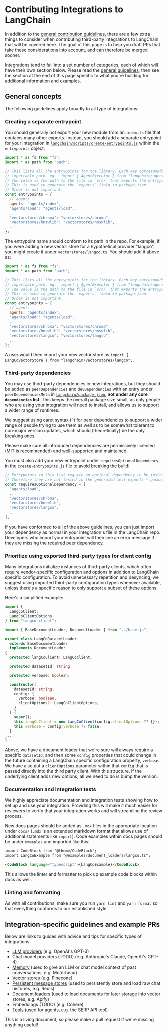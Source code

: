 # Contributing Integrations to LangChain

In addition to the [general contribution guidelines](https://github.com/hwchase17/langchainjs/blob/main/CONTRIBUTING.md), there are a few extra things to consider when contributing third-party integrations to LangChain that will be covered here. The goal of this page is to help you draft PRs that take these considerations into account, and can therefore be merged sooner.

Integrations tend to fall into a set number of categories, each of which will have their own section below. Please read the [general guidelines](#general-concepts), then see the section at the end of this page specific to what you're building for additional information and examples.

## General concepts

The following guidelines apply broadly to all type of integrations:

### Creating a separate entrypoint

You should generally not export your new module from an `index.ts` file that contains many other exports. Instead, you should add a separate entrypoint for your integration in [`langchain/scripts/create-entrypoints.js`](https://github.com/hwchase17/langchainjs/blob/main/langchain/scripts/create-entrypoints.js) within the `entrypoints` object:

```js
import * as fs from "fs";
import * as path from "path";

// This lists all the entrypoints for the library. Each key corresponds to an
// importable path, eg. `import { AgentExecutor } from "langchain/agents"`.
// The value is the path to the file in `src/` that exports the entrypoint.
// This is used to generate the `exports` field in package.json.
// Order is not important.
const entrypoints = {
  // agents
  agents: "agents/index",
  "agents/load": "agents/load",
  ...
  "vectorstores/chroma": "vectorstores/chroma",
  "vectorstores/hnswlib": "vectorstores/hnswlib",
  ...
};
```

The entrypoint name should conform to its path in the repo. For example, if you were adding a new vector store for a hypothetical provider "langco", you might create it under `vectorstores/langco.ts`. You should add it above as:

```js
import * as fs from "fs";
import * as path from "path";

// This lists all the entrypoints for the library. Each key corresponds to an
// importable path, eg. `import { AgentExecutor } from "langchain/agents"`.
// The value is the path to the file in `src/` that exports the entrypoint.
// This is used to generate the `exports` field in package.json.
// Order is not important.
const entrypoints = {
  // agents
  agents: "agents/index",
  "agents/load": "agents/load",
  ...
  "vectorstores/chroma": "vectorstores/chroma",
  "vectorstores/hnswlib": "vectorstores/hnswlib",
  "vectorstores/langco": "vectorstores/langco",
  ...
};
```

A user would then import your new vector store as `import { LangCoVectorStore } from "langchain/vectorstores/langco";`.

### Third-party dependencies

You may use third-party dependencies in new integrations, but they should be added as `peerDependencies` and `devDependencies` with an entry under `peerDependenciesMeta` in [`langchain/package.json`](https://github.com/hwchase17/langchainjs/blob/main/langchain/package.json), **not under any core `dependencies` list**. This keeps the overall package size small, as only people who are using your integration will need to install, and allows us to support a wider range of runtimes.

We suggest using caret syntax (`^`) for peer dependencies to support a wider range of people trying to use them as well as to be somewhat tolerant to non-major version updates, which should (theoretically) be the only breaking ones.

Please make sure all introduced dependencies are permissively licensed (MIT is recommended) and well-supported and maintained.

You must also add your new entrypoint under `requiresOptionalDependency` in the [`create-entrypoints.js`](https://github.com/hwchase17/langchainjs/blob/main/langchain/scripts/create-entrypoints.js) file to avoid breaking the build:

```js
// Entrypoints in this list require an optional dependency to be installed.
// Therefore they are not tested in the generated test-exports-* packages.
const requiresOptionalDependency = [
  "agents/load",
  ...
  "vectorstores/chroma",
  "vectorstores/hnswlib",
  "vectorstores/langco",
  ...
];
```

If you have conformed to all of the above guidelines, you can just import your dependency as normal in your integration's file in the LangChain repo. Developers who import your entrypoint will then see an error message if they are missing the required peer dependency.

### Prioritize using exported third-party types for client config

Many integrations initialize instances of third-party clients, which often require vendor-specific configuration and options in addition to LangChain specific configuration. To avoid unnecessary repetition and desyncing, we suggest using imported third-party configuration types whenever available, unless there's a specific reason to only support a subset of these options.

Here's a simplified example:

```ts
import {
  LangCoClient,
  LangCoClientOptions,
} from "langco-client";

import { BaseDocumentLoader, DocumentLoader } from "../base.js";

export class LangCoDatasetLoader
  extends BaseDocumentLoader
  implements DocumentLoader
{
  protected langCoClient: LangCoClient;

  protected datasetId: string;

  protected verbose: boolean;

  constructor(
    datasetId: string,
    config: {
      verbose: boolean;
      clientOptions?: LangCoClientOptions;
    }
  ) {
    super();
    this.langCoClient = new LangCoClient(config.clientOptions ?? {});
    this.verbose = config.verbose ?? false;
  }
...
}
```

Above, we have a document loader that we're sure will always require a specific `datasetId`, and then some `config` properties that could change in the future containing a LangChain specific configuration property, `verbose`. We have also put a `clientOptions` parameter within that `config` that is passed directly into the third party client. With this structure, if the underlying client adds new options, all we need to do is bump the version.

### Documentation and integration tests

We highly appreciate documentation and integration tests showing how to set up and use your integration. Providing this will make it much easier for reviewers to verify that your integration works and will streamline the review process.

New docs pages should be added as `.mdx` files in the appropriate location under `docs/` (`.mdx` is an extended markdown format that allows use of additional statements like `import`). Code examples within docs pages should be under `examples` and imported like this:

```md
import CodeBlock from "@theme/CodeBlock";
import LangCoExample from "@examples/document_loaders/langco.ts";

<CodeBlock language="typescript">{LangCoExample}</CodeBlock>
```

This allows the linter and formatter to pick up example code blocks within docs as well.

### Linting and formatting

As with all contributions, make sure you run `yarn lint` and `yarn format` so that everything conforms to our established style.

## Integration-specific guidelines and example PRs

Below are links to guides with advice and tips for specific types of integrations:

- [LLM providers](https://github.com/hwchase17/langchainjs/blob/main/.github/contributing/integrations/LLMS.md) (e.g. OpenAI's GPT-3)
- Chat model providers (TODO) (e.g. Anthropic's Claude, OpenAI's GPT-4)
- [Memory](https://github.com/hwchase17/langchainjs/blob/main/.github/contributing/integrations/MEMORY.md) (used to give an LLM or chat model context of past conversations, e.g. Motörhead)
- [Vector stores](https://github.com/hwchase17/langchainjs/blob/main/.github/contributing/integrations/VECTOR_STORES.md) (e.g. Pinecone)
- [Persistent message stores](https://github.com/hwchase17/langchainjs/blob/main/.github/contributing/integrations/MESSAGE_STORES.md) (used to persistently store and load raw chat histories, e.g. Redis)
- [Document loaders](https://github.com/hwchase17/langchainjs/blob/main/.github/contributing/integrations/DOCUMENT_LOADERS.md) (used to load documents for later storage into vector stores, e.g. Apify)
- Embeddings (TODO) (e.g. Cohere)
- [Tools](https://github.com/hwchase17/langchainjs/blob/main/.github/contributing/integrations/TOOLS.md) (used for agents, e.g. the SERP API tool)

This is a living document, so please make a pull request if we're missing anything useful!
